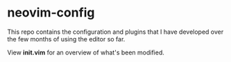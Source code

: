 # neovim-config

This repo contains the configuration and plugins that I have developed over the few months of using the editor so far.

View **init.vim** for an overview of what's been modified.
